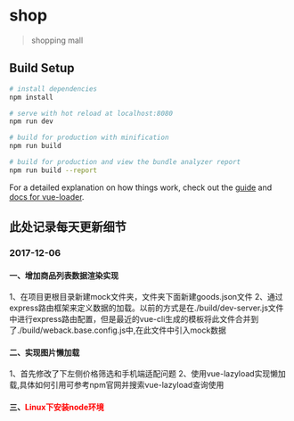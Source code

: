 # shop

> shopping mall

## Build Setup

``` bash
# install dependencies
npm install

# serve with hot reload at localhost:8080
npm run dev

# build for production with minification
npm run build

# build for production and view the bundle analyzer report
npm run build --report
```

For a detailed explanation on how things work, check out the [guide](http://vuejs-templates.github.io/webpack/) and [docs for vue-loader](http://vuejs.github.io/vue-loader).


## 此处记录每天更新细节
### 2017-12-06
#### 一、增加商品列表数据渲染实现
1、在项目更根目录新建mock文件夹，文件夹下面新建goods.json文件
2、通过express路由框架来定义数据的加载。以前的方式是在./build/dev-server.js文件中进行express路由配置，但是最近的vue-cli生成的模板将此文件合并到了./build/weback.base.config.js中,在此文件中引入mock数据
#### 二、实现图片懒加载
1、首先修改了下左侧价格筛选和手机端适配问题
2、使用vue-lazyload实现懒加载,具体如何引用可参考npm官网并搜索vue-lazyload查询使用
#### 三、<font color="red">Linux下安装node环境</font>